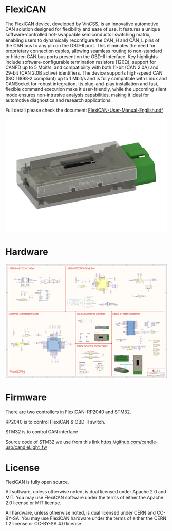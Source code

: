 # FlexiCAN
The FlexiCAN device, developed by VinCSS, is an innovative automotive CAN solution designed for flexibility and ease of use. It features a unique software-controlled hot-swappable semiconductor switching matrix, enabling users to dynamically reconfigure the CAN_H and CAN_L pins of the CAN bus to any pin on the OBD-II port. This eliminates the need for proprietary connection cables, allowing seamless routing to non-standard or hidden CAN bus ports present on the OBD-II interface. Key highlights include software-configurable termination resistors (120Ω), support for CANFD up to 5 Mbit/s, and compatibility with both 11-bit (CAN 2.0A) and 29-bit (CAN 2.0B active) identifiers. The device supports high-speed CAN (ISO 11898-2 compliant) up to 1 Mbit/s and is fully compatible with Linux and CANSocket for robust integration. Its plug-and-play installation and fast, flexible command execution make it user-friendly, while the upcoming silent mode ensures non-intrusive analysis capabilities, making it ideal for automotive diagnostics and research applications.

Full detail please check the document: [FlexiCAN-User-Manual-English.pdf](4.docs/FlexiCAN-User-Manual-English.pdf)

![FlexiCAN](https://github.com/VinCSS-Public-Projects/FlexiCAN/blob/main/2.hardware/FlexiCAN_logo.png?raw=true)

# Hardware

![Schema](https://github.com/VinCSS-Public-Projects/FlexiCAN/blob/main/2.hardware/Schema.png?raw=true)

# Firmware

There are two controllers in FlexiCAN: RP2040 and STM32.

RP2040 is to control FlexiCAN & OBD-II switch.

STM32 is to control CAN interface

Source code of STM32 we use from this link https://github.com/candle-usb/candleLight_fw

# License 

FlexiCAN is fully open source.

All software, unless otherwise noted, is dual licensed under Apache 2.0 and MIT. You may use FlexiCAN software under the terms of either the Apache 2.0 license or MIT license.

All hardware, unless otherwise noted, is dual licensed under CERN and CC-BY-SA. You may use FlexiCAN hardware under the terms of either the CERN 1.2 license or CC-BY-SA 4.0 license.

